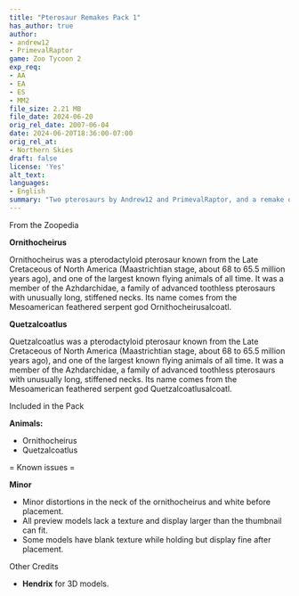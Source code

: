 ```yaml
---
title: "Pterosaur Remakes Pack 1"
has_author: true
author: 
- andrew12
- PrimevalRaptor
game: Zoo Tycoon 2
exp_req:
- AA
- EA
- ES
- MM2
file_size: 2.21 MB
file_date: 2024-06-20
orig_rel_date: 2007-06-04
date: 2024-06-20T18:36:00-07:00
orig_rel_at: 
- Northern Skies
draft: false
license: 'Yes'
alt_text: 
languages:
- English
summary: "Two pterosaurs by Andrew12 and PrimevalRaptor, and a remake of the Quetzalcoatlus by Hendrix."
---
```


 From the Zoopedia 

**Ornithocheirus**

Ornithocheirus was a pterodactyloid pterosaur known from the Late Cretaceous of North America (Maastrichtian stage, about 68 to 65.5 million years ago), and one of the largest known flying animals of all time. It was a member of the Azhdarchidae, a family of advanced toothless pterosaurs with unusually long, stiffened necks. Its name comes from the Mesoamerican feathered serpent god Ornithocheirusalcoatl.

**Quetzalcoatlus**

Quetzalcoatlus was a pterodactyloid pterosaur known from the Late Cretaceous of North America (Maastrichtian stage, about 68 to 65.5 million years ago), and one of the largest known flying animals of all time. It was a member of the Azhdarchidae, a family of advanced toothless pterosaurs with unusually long, stiffened necks. Its name comes from the Mesoamerican feathered serpent god Quetzalcoatlusalcoatl.

 Included in the Pack 

**Animals:**
- Ornithocheirus
- Quetzalcoatlus

= Known issues =

**Minor**

- Minor distortions in the neck of the ornithocheirus and white before placement.
- All preview models lack a texture and display larger than the thumbnail can fit.
- Some models have blank texture while holding but display fine after placement.

 Other Credits 

- **Hendrix** for 3D models.